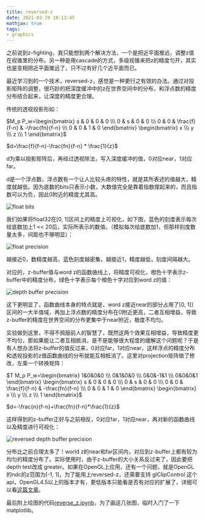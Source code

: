 ```yaml
---
title: reversed-z
date: 2021-03-19 18:13:45
mathjax: true
tags:
- graphics
---
```


之前说到z-fighting，我只能想到两个解决方法，一个是把近平面推远，调整z值在视锥里的分布。另一种是用cascade的方式，多级视锥来把z的精度匀开，其实也是变相把近平面推远了，只不过有好几个近平面而已。

最近学习到的一个技术，reversed-z，感觉是一种更行之有效的办法。通过对投影矩阵的调整，很巧妙的把深度缓冲中的z在世界空间中的分布，和浮点数的精度分布结合起来，让深度的精度更合理。

传统的透视投影形如：

$M_p P_w=\begin{bmatrix} s & 0 & 0 & 0 \\\ 0 & s & 0 & 0 \\\ 0 & 0 & \frac{f}{f-n} & -\frac{fn}{f-n} \\\ 0 & 0 & 1 & 0 \end{bmatrix} \begin{bmatrix} x \\\ y \\\ z \\\ 1 \end{bmatrix}$

$d=\frac{f}{f-n}-\frac{fn}{f-n} * \frac{1}{z}$

d为乘以投影矩阵后，再经过透视除法，写入深度缓冲的值，0对应near，1对应far。

d是一个浮点数，浮点数有一个让人比较头疼的特性，就是其所表述的值越大，精度就越低。因为底数的bits只表示小数，大数值完全是靠着指数撑起来的，而且指数可以为负，因此0附近的精度尤其高。

![float bits](https://bl3301files.storage.live.com/y4m12E6E-flIVXMTTnJE9UJD3fkbQSS-T71vOR4zljvCxrtOaiI51cOIuuaNnPBvf68pPku_UhGOm5w-h4izkQM74rhlmq132FeFFrtPPfWlr1rnpbkaIn4xfGD58GvXGLUjO2khu_QZfZFBtUfP5fJqhuYOrMjp3jLIF3c0pH96NYVugQt3zjzpA4luSNMCvXg?width=948&height=204&cropmode=none)

我们如果将float32在[0, 1]区间上的精度上可视化，如下图，蓝色的刻度表示每次给底数加上1 << 20后，实际所表示的数值。（模拟每次给底数加1，但那样刻度数量太多，间距也不够明显）：

![float precision](https://bl3301files.storage.live.com/y4m7wDnXg-sMAuLU7m1Etsk_4KVd2SmG-FuChEdXngpzChXXlRl4edNKMzvog58jev1brOp5LoHbmQF9U52fs7y4hWLtJPgIZj21oJAVlOEtHrUHo8Dmk30MKqMcxJkmHb98-ah41G0fLgpub13OnLc7ZB3nkSaQf9V61MRaXdOlm5ROYPbiEOs0HKfkbShmW_L?width=1080&height=288&cropmode=none)

越接近0，数精度越高，蓝色刻度越密集，越接近1，精度越低，刻度间隔越大。

对应的，z-buffer值与word z的函数曲线上，将精度可视化，橙色十字表示z-buffer中的精度分布，绿色十字表示每个橙色十字对应到word z的值：

![depth buffer precision](https://bl3301files.storage.live.com/y4mb3eevO7zVZdoeJ_ryqJmk_nzeADWPzog1KuKaqYdsX49VLenUyFG83EmEnfEi8rY_Cbu-wulbE8f5w7GRWRQoblIQAfJ3-7_MOtp3WRUyfQWiM-4Ke_lMwb3lLemxMqhGzMNhraWVvqPO1IE36VveTa8cFu1y_PrV5oB1YiJv4m9mbBt33EdfSqp4ycw-fuq?width=1440&height=720&cropmode=none)

这下更明显了，函数曲线本身的特点就是，word z接近near的部分占用了[0, 1]]区间的一大半值域，再加上浮点数的精度分布在0附近更高，二者互相增益，导致z-buffer的精度在世界空间的分布更集中于near附近，极度不均匀。

实验做到这里，不得不佩服前人的智慧了，既然这两个效果互相增益，导致精度更不均匀，那如果能让二者互相抵消，是不是能够很大程度的缓解这个问题呢？于是有人想办法将z-buffer的值反过来，0对应far，1对应near，这样浮点的精度分布和透视投影的z值函数曲线的分布就能互相抵消了。这里对projection矩阵做了修改，左乘一个转换矩阵：

$T M_p P_w=\begin{bmatrix} 1&0&0&0 \\\ 0&1&0&0 \\\ 0&0&-1&1 \\\ 0&0&0&1 \end{bmatrix} \begin{bmatrix} s & 0 & 0 & 0 \\\ 0 & s & 0 & 0 \\\ 0 & 0 & \frac{f}{f-n} & -\frac{fn}{f-n} \\\ 0 & 0 & 1 & 0 \end{bmatrix} \begin{bmatrix} x \\\ y \\\ z \\\ 1 \end{bmatrix}$

$d=-\frac{n}{f-n}+\frac{fn}{f-n}*\frac{1}{z}$

这样得到的z-buffer正好与之前相反，0对应far，1对应near，再对新的函数曲线以及精度进行可视化：

![reversed depth buffer precision](https://bl3301files.storage.live.com/y4mFXVlYzbuJbY3r01RZpiT7BSwxgYJ8BsK-9MoJWETydeGG2rl-2-21UVYWVv4G7e9lWyltBpsA8wfpGI1dywBNRqQJRJLgtnggJC06C33Frfge6VDHwhihq7WBgNIT3Gv7FpDr2LjQTti4K1HFh91Qu3PDQZuf5dATUgl5PelIx0c-JLb88ht5HOHvS0Zv31L?width=1440&height=720&cropmode=none)

分布比之前合理太多了！world z的near和far区间内，对应到z-buffer上都有较为均匀的精度分布了。实际使用时，由于z-buffer的大小关系反过来了，因此要把depth test改成 greater。如果在OpenGL上应用，还有一个问题，就是OpenGL的ndc的z范围为[-1, 1]，为了能用上reversed-z，还需要支持 glClipControl 这个api，OpenGL4.5以上的版本才有，更低版本只能看是否有对应的扩展了，详细可以看[这篇文章](https://nlguillemot.wordpress.com/2016/12/07/reversed-z-in-opengl)。

最后附上绘图的代码[reverse_z.ipynb](/notebooks/reverse_z.ipynb)，为了画这几张图，临时入门了一下matplotlib。

